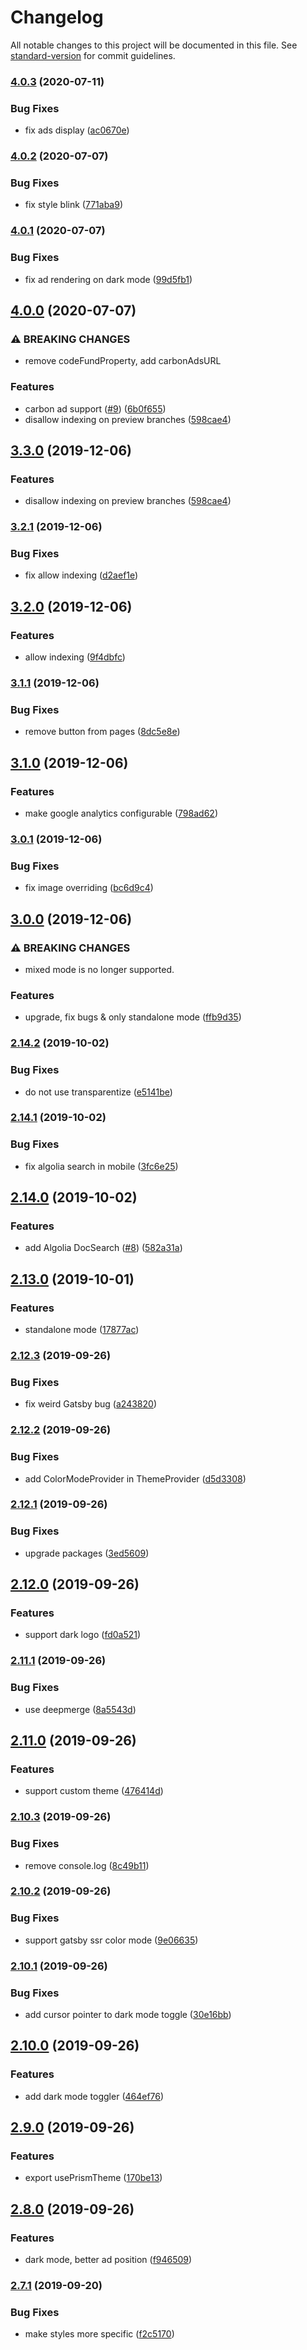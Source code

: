 # Changelog

All notable changes to this project will be documented in this file. See [standard-version](https://github.com/conventional-changelog/standard-version) for commit guidelines.

### [4.0.3](https://github.com/gregberge/smooth-doc/compare/v4.0.2...v4.0.3) (2020-07-11)


### Bug Fixes

* fix ads display ([ac0670e](https://github.com/gregberge/smooth-doc/commit/ac0670ec62fa198d5f6192e6b61f113369833f2d))

### [4.0.2](https://github.com/gregberge/smooth-doc/compare/v4.0.1...v4.0.2) (2020-07-07)


### Bug Fixes

* fix style blink ([771aba9](https://github.com/gregberge/smooth-doc/commit/771aba9c6a134cca894ffbc7fb30984f686ad817))

### [4.0.1](https://github.com/gregberge/smooth-doc/compare/v4.0.0...v4.0.1) (2020-07-07)


### Bug Fixes

* fix ad rendering on dark mode ([99d5fb1](https://github.com/gregberge/smooth-doc/commit/99d5fb1653717e50bd2e0ee8c8530c9df3165fa3))

## [4.0.0](https://github.com/gregberge/smooth-doc/compare/v3.3.0...v4.0.0) (2020-07-07)


### ⚠ BREAKING CHANGES

* remove codeFundProperty, add carbonAdsURL

### Features

* carbon ad support ([#9](https://github.com/gregberge/smooth-doc/issues/9)) ([6b0f655](https://github.com/gregberge/smooth-doc/commit/6b0f655bca8d747ceee3bc9ab330a1ed7f9f00df))
* disallow indexing on preview branches ([598cae4](https://github.com/gregberge/smooth-doc/commit/598cae4562c59af8322dc5d01a5c1930021d23a9))

## [3.3.0](https://github.com/gregberge/smooth-doc/compare/v3.2.1...v3.3.0) (2019-12-06)


### Features

* disallow indexing on preview branches ([598cae4](https://github.com/gregberge/smooth-doc/commit/598cae4562c59af8322dc5d01a5c1930021d23a9))

### [3.2.1](https://github.com/gregberge/smooth-doc/compare/v3.2.0...v3.2.1) (2019-12-06)


### Bug Fixes

* fix allow indexing ([d2aef1e](https://github.com/gregberge/smooth-doc/commit/d2aef1e61aadb5aa3ed8bdd5914ab0db4a8144f1))

## [3.2.0](https://github.com/gregberge/smooth-doc/compare/v3.1.1...v3.2.0) (2019-12-06)


### Features

* allow indexing ([9f4dbfc](https://github.com/gregberge/smooth-doc/commit/9f4dbfcbcf6d3d09bc3d4ca46c9ea3dc8e93c660))

### [3.1.1](https://github.com/gregberge/smooth-doc/compare/v3.1.0...v3.1.1) (2019-12-06)


### Bug Fixes

* remove button from pages ([8dc5e8e](https://github.com/gregberge/smooth-doc/commit/8dc5e8e3129be70e02a133c7f319e285ad5b9f9e))

## [3.1.0](https://github.com/gregberge/smooth-doc/compare/v3.0.1...v3.1.0) (2019-12-06)


### Features

* make google analytics configurable ([798ad62](https://github.com/gregberge/smooth-doc/commit/798ad627fb02d650e49af93469e5d7853501eea5))

### [3.0.1](https://github.com/gregberge/smooth-doc/compare/v3.0.0...v3.0.1) (2019-12-06)


### Bug Fixes

* fix image overriding ([bc6d9c4](https://github.com/gregberge/smooth-doc/commit/bc6d9c4899469402d3affa63023b5c09a632be65))

## [3.0.0](https://github.com/gregberge/smooth-doc/compare/v2.14.2...v3.0.0) (2019-12-06)


### ⚠ BREAKING CHANGES

* mixed mode is no longer supported.

### Features

* upgrade, fix bugs & only standalone mode ([ffb9d35](https://github.com/gregberge/smooth-doc/commit/ffb9d35cc4698b007f3950bf4aa251ae4fadcb87))

### [2.14.2](https://github.com/gregberge/smooth-doc/compare/v2.14.1...v2.14.2) (2019-10-02)


### Bug Fixes

* do not use transparentize ([e5141be](https://github.com/gregberge/smooth-doc/commit/e5141be))

### [2.14.1](https://github.com/gregberge/smooth-doc/compare/v2.14.0...v2.14.1) (2019-10-02)


### Bug Fixes

* fix algolia search in mobile ([3fc6e25](https://github.com/gregberge/smooth-doc/commit/3fc6e25))

## [2.14.0](https://github.com/gregberge/smooth-doc/compare/v2.13.0...v2.14.0) (2019-10-02)


### Features

* add Algolia DocSearch ([#8](https://github.com/gregberge/smooth-doc/issues/8)) ([582a31a](https://github.com/gregberge/smooth-doc/commit/582a31a))

## [2.13.0](https://github.com/gregberge/smooth-doc/compare/v2.12.3...v2.13.0) (2019-10-01)


### Features

* standalone mode ([17877ac](https://github.com/gregberge/smooth-doc/commit/17877ac))

### [2.12.3](https://github.com/gregberge/smooth-doc/compare/v2.12.2...v2.12.3) (2019-09-26)


### Bug Fixes

* fix weird Gatsby bug ([a243820](https://github.com/gregberge/smooth-doc/commit/a243820))

### [2.12.2](https://github.com/gregberge/smooth-doc/compare/v2.12.1...v2.12.2) (2019-09-26)


### Bug Fixes

* add ColorModeProvider in ThemeProvider ([d5d3308](https://github.com/gregberge/smooth-doc/commit/d5d3308))

### [2.12.1](https://github.com/gregberge/smooth-doc/compare/v2.12.0...v2.12.1) (2019-09-26)


### Bug Fixes

* upgrade packages ([3ed5609](https://github.com/gregberge/smooth-doc/commit/3ed5609))

## [2.12.0](https://github.com/gregberge/smooth-doc/compare/v2.11.1...v2.12.0) (2019-09-26)


### Features

* support dark logo ([fd0a521](https://github.com/gregberge/smooth-doc/commit/fd0a521))

### [2.11.1](https://github.com/gregberge/smooth-doc/compare/v2.11.0...v2.11.1) (2019-09-26)


### Bug Fixes

* use deepmerge ([8a5543d](https://github.com/gregberge/smooth-doc/commit/8a5543d))

## [2.11.0](https://github.com/gregberge/smooth-doc/compare/v2.10.3...v2.11.0) (2019-09-26)


### Features

* support custom theme ([476414d](https://github.com/gregberge/smooth-doc/commit/476414d))

### [2.10.3](https://github.com/gregberge/smooth-doc/compare/v2.10.2...v2.10.3) (2019-09-26)


### Bug Fixes

* remove console.log ([8c49b11](https://github.com/gregberge/smooth-doc/commit/8c49b11))

### [2.10.2](https://github.com/gregberge/smooth-doc/compare/v2.10.1...v2.10.2) (2019-09-26)


### Bug Fixes

* support gatsby ssr color mode ([9e06635](https://github.com/gregberge/smooth-doc/commit/9e06635))

### [2.10.1](https://github.com/gregberge/smooth-doc/compare/v2.10.0...v2.10.1) (2019-09-26)


### Bug Fixes

* add cursor pointer to dark mode toggle ([30e16bb](https://github.com/gregberge/smooth-doc/commit/30e16bb))

## [2.10.0](https://github.com/gregberge/smooth-doc/compare/v2.9.0...v2.10.0) (2019-09-26)


### Features

* add dark mode toggler ([464ef76](https://github.com/gregberge/smooth-doc/commit/464ef76))

## [2.9.0](https://github.com/gregberge/smooth-doc/compare/v2.8.0...v2.9.0) (2019-09-26)


### Features

* export usePrismTheme ([170be13](https://github.com/gregberge/smooth-doc/commit/170be13))

## [2.8.0](https://github.com/gregberge/smooth-doc/compare/v2.7.1...v2.8.0) (2019-09-26)


### Features

* dark mode, better ad position ([f946509](https://github.com/gregberge/smooth-doc/commit/f946509))

### [2.7.1](https://github.com/gregberge/smooth-doc/compare/v2.7.0...v2.7.1) (2019-09-20)


### Bug Fixes

* make styles more specific ([f2c5170](https://github.com/gregberge/smooth-doc/commit/f2c5170))
